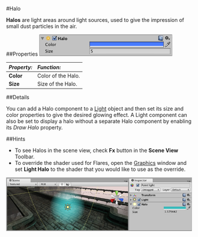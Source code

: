 #Halo

__Halos__ are light areas around light sources, used to give the impression of small dust particles in the air. 


##Properties
![](../uploads/Main/Inspector-Halo.png)


|**_Property:_** |**_Function:_** |
|:---|:---|
|__Color__ |Color of the Halo. |
|__Size__ |Size of the Halo. |

##Details

You can add a Halo component to a [Light](class-Light) object and then set its size and color properties to give the desired glowing effect. A Light component can also be set to  display a halo without a separate Halo component by enabling its _Draw Halo_ property.

##Hints

* To see Halos in the scene view, check __Fx__ button in the __Scene View__ Toolbar.
* To override the shader used for Flares, open the [Graphics](class-GraphicsSettings) window and set __Light Halo__ to the shader that you would like to use as the override.

![A Light with a separate Halo __Component__](../uploads/Main/HaloWindow.jpg) 
